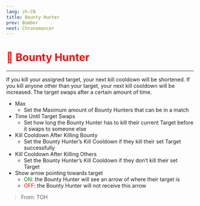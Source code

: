 ```yaml
---
lang: zh-CN
title: Bounty Hunter
prev: Bomber
next: Chronomancer
---
```


# <font color=red>🎯 <b>Bounty Hunter</b></font> <Badge text="Killing" type="tip" vertical="middle"/>

***

If you kill your assigned target, your next kill cooldown will be shortened. If you kill anyone other than your target, your next kill cooldown will be increased. The target swaps after a certain amount of time.

- Max
  - Set the Maximum amount of Bounty Hunters that can be in a match
- Time Until Target Swaps
  - Set how long the Bounty Hunter has to kill their current Target before it swaps to someone else
- Kill Cooldown After Killing Bounty
  - Set the Bounty Hunter’s Kill Cooldown if they kill their set Target successfully
- Kill Cooldown After Killing Others
  - Set the Bounty Hunter’s Kill Cooldown if they don’t kill their set Target
- Show arrow pointing towards target
  - <font color=green>ON</font>: the Bounty Hunter will see an arrow of where their target is
  - <font color=red>OFF</font>: the Bounty Hunter will not receive this arrow

> From: TOH
